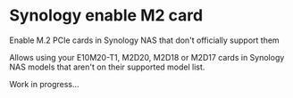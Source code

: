 # Synology enable M2 card
Enable M.2 PCIe cards in Synology NAS that don't officially support them

Allows using your E10M20-T1, M2D20, M2D18 or M2D17 cards in Synology NAS models that aren't on their supported model list.

Work in progress...
